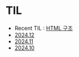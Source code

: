 # TIL

- Recent TIL : [HTML 구조](https://github.com/wriml92/TIL/blob/main/2025.01/250104.md)
- [2024.12](https://github.com/wriml92/TIL/tree/main/2024.12)
- [2024.11](https://github.com/wriml92/TIL/tree/main/2024.11)
- [2024.10](https://github.com/wriml92/TIL/tree/main/2024.10)
